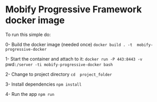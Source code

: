 # Mobify Progressive Framework docker image

To run this simple do:

0- Build the docker image (needed once)
    `docker build . -t  mobify-progressive-docker` 

1- Start the container and attach to it: 
    `docker run -P 443:8443 -v `pwd`:/server -ti mobify-progressive-docker bash`

2- Change to project directory
    `cd  project_folder`

3- Install dependencies
    `npm install`

4- Run the app
    `npm run `
    
